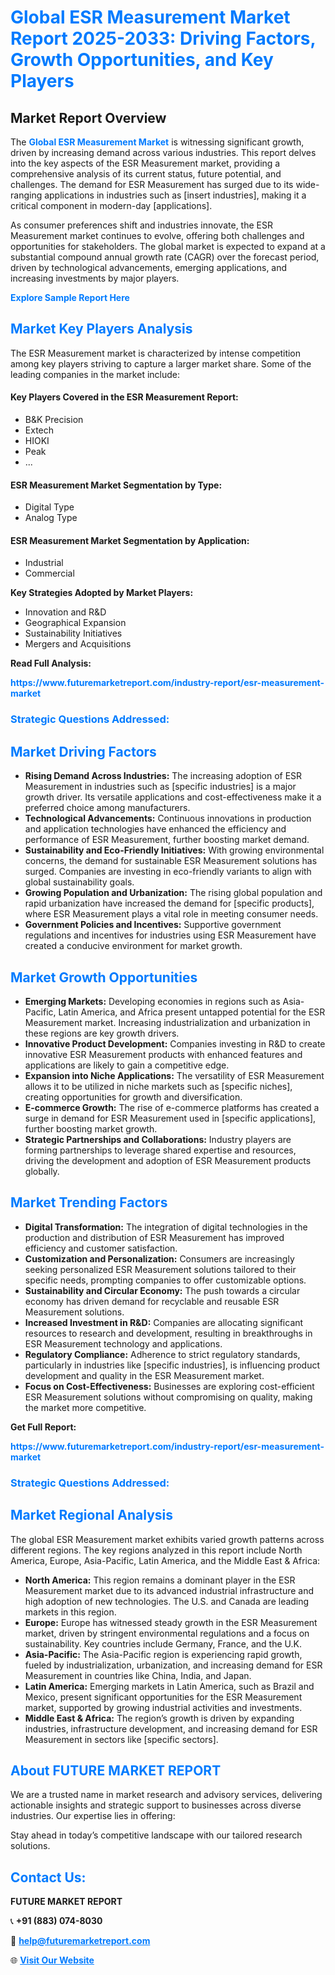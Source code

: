 <h1 style="color: #007BFF;">Global ESR Measurement Market Report 2025-2033: Driving Factors, Growth Opportunities, and Key Players</h1>

<section id="overview">
<h2>Market Report Overview</h2>
<p>The <a href="https://www.futuremarketreport.com/industry-report/esr-measurement-market" style="color: #007BFF; text-decoration: none;"><strong>Global ESR Measurement Market</strong></a> is witnessing significant growth, driven by increasing demand across various industries. This report delves into the key aspects of the ESR Measurement market, providing a comprehensive analysis of its current status, future potential, and challenges. The demand for ESR Measurement has surged due to its wide-ranging applications in industries such as [insert industries], making it a critical component in modern-day [applications].</p>
<p>As consumer preferences shift and industries innovate, the ESR Measurement market continues to evolve, offering both challenges and opportunities for stakeholders. The global market is expected to expand at a substantial compound annual growth rate (CAGR) over the forecast period, driven by technological advancements, emerging applications, and increasing investments by major players.</p>
</section>

<section id="overview">
<p><a href="https://www.futuremarketreport.com/request-sample/reportId=33196" style="color: #007BFF; text-decoration: none;"><strong>Explore Sample Report Here</strong></a></p>
</section>

<section id="key-players">
<h2 style="color: #007BFF;">Market Key Players Analysis</h2>
<p>The ESR Measurement market is characterized by intense competition among key players striving to capture a larger market share. Some of the leading companies in the market include:</p>
<h4>Key Players Covered in the ESR Measurement Report:</h4>
<ul><li>B&amp;K Precision</li><li>Extech</li><li>HIOKI</li><li>Peak</li><li>...</li></ul>
<h4>ESR Measurement Market Segmentation by Type:</h4>
<ul><li>Digital Type</li><li>Analog Type</li></ul>

<h4>ESR Measurement Market Segmentation by Application:</h4>
<ul><li>Industrial</li><li>Commercial</li></ul>
<p><strong>Key Strategies Adopted by Market Players:</strong></p>
<ul>
<li>Innovation and R&D</li>
<li>Geographical Expansion</li>
<li>Sustainability Initiatives</li>
<li>Mergers and Acquisitions</li>
</ul>
</section>

<section>
<p><strong>Read Full Analysis: </strong></p><a href="https://www.futuremarketreport.com/industry-report/esr-measurement-market" style="color: #007BFF; text-decoration: none;"><strong>https://www.futuremarketreport.com/industry-report/esr-measurement-market</strong></a>
<h3 style="color: #007BFF;">Strategic Questions Addressed:</h3>
</section>

<section id="driving-factors">
<h2 style="color: #007BFF;">Market Driving Factors</h2>
<ul>
<li><strong>Rising Demand Across Industries:</strong> The increasing adoption of ESR Measurement in industries such as [specific industries] is a major growth driver. Its versatile applications and cost-effectiveness make it a preferred choice among manufacturers.</li>
<li><strong>Technological Advancements:</strong> Continuous innovations in production and application technologies have enhanced the efficiency and performance of ESR Measurement, further boosting market demand.</li>
<li><strong>Sustainability and Eco-Friendly Initiatives:</strong> With growing environmental concerns, the demand for sustainable ESR Measurement solutions has surged. Companies are investing in eco-friendly variants to align with global sustainability goals.</li>
<li><strong>Growing Population and Urbanization:</strong> The rising global population and rapid urbanization have increased the demand for [specific products], where ESR Measurement plays a vital role in meeting consumer needs.</li>
<li><strong>Government Policies and Incentives:</strong> Supportive government regulations and incentives for industries using ESR Measurement have created a conducive environment for market growth.</li>
</ul>
</section>

<section id="growth-opportunities">
<h2 style="color: #007BFF;">Market Growth Opportunities</h2>
<ul>
<li><strong>Emerging Markets:</strong> Developing economies in regions such as Asia-Pacific, Latin America, and Africa present untapped potential for the ESR Measurement market. Increasing industrialization and urbanization in these regions are key growth drivers.</li>
<li><strong>Innovative Product Development:</strong> Companies investing in R&D to create innovative ESR Measurement products with enhanced features and applications are likely to gain a competitive edge.</li>
<li><strong>Expansion into Niche Applications:</strong> The versatility of ESR Measurement allows it to be utilized in niche markets such as [specific niches], creating opportunities for growth and diversification.</li>
<li><strong>E-commerce Growth:</strong> The rise of e-commerce platforms has created a surge in demand for ESR Measurement used in [specific applications], further boosting market growth.</li>
<li><strong>Strategic Partnerships and Collaborations:</strong> Industry players are forming partnerships to leverage shared expertise and resources, driving the development and adoption of ESR Measurement products globally.</li>
</ul>
</section>

<section id="trending-factors">
<h2 style="color: #007BFF;">Market Trending Factors</h2>
<ul>
<li><strong>Digital Transformation:</strong> The integration of digital technologies in the production and distribution of ESR Measurement has improved efficiency and customer satisfaction.</li>
<li><strong>Customization and Personalization:</strong> Consumers are increasingly seeking personalized ESR Measurement solutions tailored to their specific needs, prompting companies to offer customizable options.</li>
<li><strong>Sustainability and Circular Economy:</strong> The push towards a circular economy has driven demand for recyclable and reusable ESR Measurement solutions.</li>
<li><strong>Increased Investment in R&D:</strong> Companies are allocating significant resources to research and development, resulting in breakthroughs in ESR Measurement technology and applications.</li>
<li><strong>Regulatory Compliance:</strong> Adherence to strict regulatory standards, particularly in industries like [specific industries], is influencing product development and quality in the ESR Measurement market.</li>
<li><strong>Focus on Cost-Effectiveness:</strong> Businesses are exploring cost-efficient ESR Measurement solutions without compromising on quality, making the market more competitive.</li>
</ul>
</section>

<section>
<p><strong>Get Full Report: </strong></p><a href="https://www.futuremarketreport.com/industry-report/esr-measurement-market" style="color: #007BFF; text-decoration: none;"><strong>https://www.futuremarketreport.com/industry-report/esr-measurement-market</strong></a>
<h3 style="color: #007BFF;">Strategic Questions Addressed:</h3>
</section>


<section id="regional-analysis">
<h2 style="color: #007BFF;">Market Regional Analysis</h2>
<p>The global ESR Measurement market exhibits varied growth patterns across different regions. The key regions analyzed in this report include North America, Europe, Asia-Pacific, Latin America, and the Middle East & Africa:</p>
<ul>
<li><strong>North America:</strong> This region remains a dominant player in the ESR Measurement market due to its advanced industrial infrastructure and high adoption of new technologies. The U.S. and Canada are leading markets in this region.</li>
<li><strong>Europe:</strong> Europe has witnessed steady growth in the ESR Measurement market, driven by stringent environmental regulations and a focus on sustainability. Key countries include Germany, France, and the U.K.</li>
<li><strong>Asia-Pacific:</strong> The Asia-Pacific region is experiencing rapid growth, fueled by industrialization, urbanization, and increasing demand for ESR Measurement in countries like China, India, and Japan.</li>
<li><strong>Latin America:</strong> Emerging markets in Latin America, such as Brazil and Mexico, present significant opportunities for the ESR Measurement market, supported by growing industrial activities and investments.</li>
<li><strong>Middle East & Africa:</strong> The region’s growth is driven by expanding industries, infrastructure development, and increasing demand for ESR Measurement in sectors like [specific sectors].</li>
</ul>
</section>

<footer>
<h2 style="color: #007BFF;">About FUTURE MARKET REPORT</h2>
<p>We are a trusted name in market research and advisory services, delivering actionable insights and strategic support to businesses across diverse industries. Our expertise lies in offering:</p>

<p>Stay ahead in today’s competitive landscape with our tailored research solutions.</p>

<h2 style="color: #007BFF;">Contact Us:</h2>
<p><strong>FUTURE MARKET REPORT</strong></p>
<p>📞 <strong>+91 (883) 074-8030</strong></p>
<p>📧 <strong><a href="mailto:help@futuremarketreport.com" style="color: #007BFF;">help@futuremarketreport.com</a></strong></p>
<p>🌐 <strong><a href="https://www.futuremarketreport.com/" style="color: #007BFF;">Visit Our Website</a></strong></p>
</footer>
